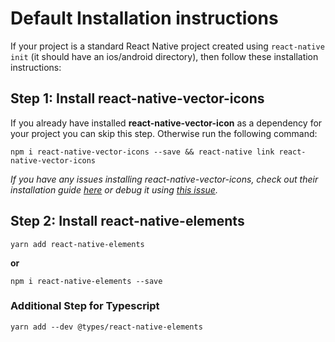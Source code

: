 # Default Installation instructions

If your project is a standard React Native project created using `react-native init` (it should have an ios/android directory), then follow these installation instructions:

## Step 1: Install react-native-vector-icons

If you already have installed **react-native-vector-icon** as a dependency for your project you can skip this step. Otherwise run the following command:

`npm i react-native-vector-icons --save && react-native link react-native-vector-icons`

*If you have any issues installing react-native-vector-icons, check out their installation guide [here](https://github.com/oblador/react-native-vector-icons#installation) or debug it using [this issue](https://github.com/react-native-training/react-native-elements/issues/503).*

## Step 2: Install react-native-elements

```
yarn add react-native-elements
```

**or**

```
npm i react-native-elements --save
```

### Additional Step for Typescript

```
yarn add --dev @types/react-native-elements
```
